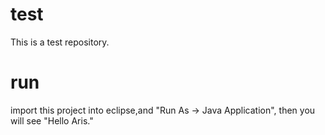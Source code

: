 # test
This is a test repository.

# run
import this project into eclipse,and "Run As -> Java Application",
then you will see "Hello Aris."
